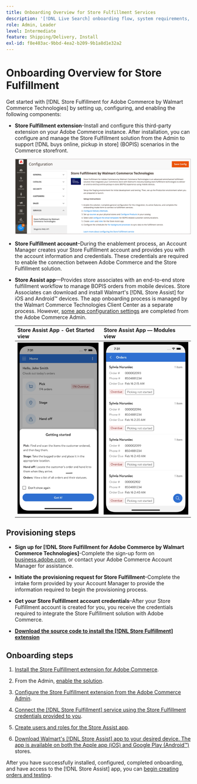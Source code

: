 ```yaml
---
title: Onboarding Overview for Store Fulfillment Services
description: '[!DNL Live Search] onboarding flow, system requirements, boundaries, and limitations.'
role: Admin, Leader
level: Intermediate
feature: Shipping/Delivery, Install
exl-id: f8e403ac-9bbd-4ea2-b209-9b1a8d1e32a2
---
```

# Onboarding Overview for Store Fulfillment

Get started with [!DNL Store Fulfillment for Adobe Commerce by Walmart Commerce Technologies] by setting up, configuring, and enabling the following components:

- **Store Fulfillment extension**-Install and configure this third-party extension on your Adobe Commerce instance. After installation, you can configure and manage the Store Fulfillment solution from the Admin to support [!DNL buys online, pickup in store] (BOPIS) scenarios in the Commerce storefront.

  ![[!DNL Store Fulfillment Service] configuration in Admin view](assets/store-fulfillment-admin-home.png)

- **Store Fulfillment account**–During the enablement process, an Account Manager creates your Store Fulfillment account and provides you with the account information and credentials. These credentials are required to enable the connection between Adobe Commerce and the Store Fulfillment solution.

- **Store Assist app**—Provides store associates with an end-to-end store fulfillment workflow to manage BOPIS orders from mobile devices. Store Associates can download and install Walmart's [!DNL Store Assist] for iOS and Android&trade; devices. The app onboarding process is managed by the Walmart Commerce Technologies Client Center as a separate process. However, [some app configuration settings](user-setup.md) are completed from the Adobe Commerce Admin.

  | Store Assist App - Get Started view                                                                         | Store Assist App — Modules view                                                               |
  |-------------------------------------------------------------------------------------------------------------|-----------------------------------------------------------------------------------------------|
  | ![[!DNL Store Assist App Getting Started] view on mobile device](assets/store-assist-get-started-small.png) | ![[!DNL Store Assist App Orders view] on mobile device](assets/store-assist-orders-small.png) |

## Provisioning steps

- **Sign up for [!DNL Store Fulfillment for Adobe Commerce by Walmart Commerce Technologies]**-Complete the sign-up form on [business.adobe.com](https://business.adobe.com/resources/store-fulfillment.html), or contact your Adobe Commerce Account Manager for assistance. 

- **Initiate the provisioning request for Store Fulfillment**–Complete the intake form provided by your Account Manager to provide the information required to begin the provisioning process.

- **Get your Store Fulfillment account credentials**–After your Store Fulfillment account is created for you, you receive the credentials required to integrate the Store Fulfillment solution with Adobe Commerce.

- **[Download the source code to install the [!DNL Store Fulfillment] extension](install.md)**

## Onboarding steps

1. [Install the Store Fulfillment extension for Adobe Commerce](install.md).

1. From the Admin, [enable the solution](enable-general.md).

1. [Configure the Store Fulfillment extension from the Adobe Commerce Admin](service-config-settings-overview.md).

1. [Connect the [!DNL Store Fulfillment] service using the Store Fulfillment credentials provided to you](connect-set-up-service.md).

1. [Create users and roles for the Store Assist app](user-setup.md).

1. [Download Walmart's [!DNL Store Assist] app to your desired device. The app is available on both the Apple app (iOS) and Google Play (Android&trade;)](app-setup.md) stores.

After you have successfully installed, configured, completed onboarding, and have access to the [!DNL Store Assist] app, you can [begin creating orders and testing](test-and-deploy.md).
